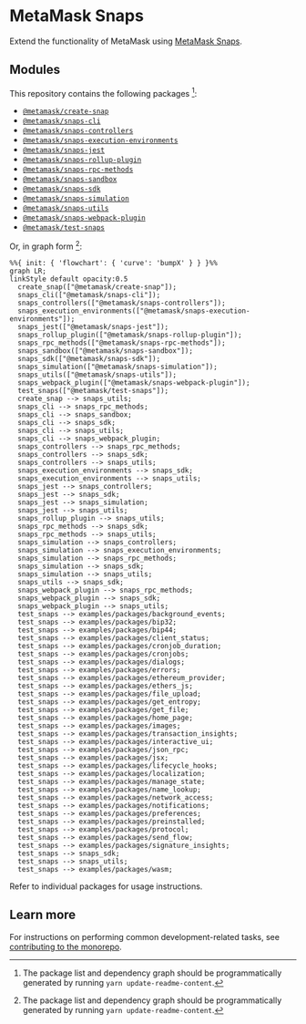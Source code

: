 # MetaMask Snaps

Extend the functionality of MetaMask using
[MetaMask Snaps](https://metamask.io/snaps/).

## Modules

This repository contains the following packages [^fn1]:

<!-- start package list -->

- [`@metamask/create-snap`](packages/create-snap)
- [`@metamask/snaps-cli`](packages/snaps-cli)
- [`@metamask/snaps-controllers`](packages/snaps-controllers)
- [`@metamask/snaps-execution-environments`](packages/snaps-execution-environments)
- [`@metamask/snaps-jest`](packages/snaps-jest)
- [`@metamask/snaps-rollup-plugin`](packages/snaps-rollup-plugin)
- [`@metamask/snaps-rpc-methods`](packages/snaps-rpc-methods)
- [`@metamask/snaps-sandbox`](packages/snaps-sandbox)
- [`@metamask/snaps-sdk`](packages/snaps-sdk)
- [`@metamask/snaps-simulation`](packages/snaps-simulation)
- [`@metamask/snaps-utils`](packages/snaps-utils)
- [`@metamask/snaps-webpack-plugin`](packages/snaps-webpack-plugin)
- [`@metamask/test-snaps`](packages/test-snaps)

<!-- end package list -->

Or, in graph form [^fn1]:

<!-- start dependency graph -->

```mermaid
%%{ init: { 'flowchart': { 'curve': 'bumpX' } } }%%
graph LR;
linkStyle default opacity:0.5
  create_snap(["@metamask/create-snap"]);
  snaps_cli(["@metamask/snaps-cli"]);
  snaps_controllers(["@metamask/snaps-controllers"]);
  snaps_execution_environments(["@metamask/snaps-execution-environments"]);
  snaps_jest(["@metamask/snaps-jest"]);
  snaps_rollup_plugin(["@metamask/snaps-rollup-plugin"]);
  snaps_rpc_methods(["@metamask/snaps-rpc-methods"]);
  snaps_sandbox(["@metamask/snaps-sandbox"]);
  snaps_sdk(["@metamask/snaps-sdk"]);
  snaps_simulation(["@metamask/snaps-simulation"]);
  snaps_utils(["@metamask/snaps-utils"]);
  snaps_webpack_plugin(["@metamask/snaps-webpack-plugin"]);
  test_snaps(["@metamask/test-snaps"]);
  create_snap --> snaps_utils;
  snaps_cli --> snaps_rpc_methods;
  snaps_cli --> snaps_sandbox;
  snaps_cli --> snaps_sdk;
  snaps_cli --> snaps_utils;
  snaps_cli --> snaps_webpack_plugin;
  snaps_controllers --> snaps_rpc_methods;
  snaps_controllers --> snaps_sdk;
  snaps_controllers --> snaps_utils;
  snaps_execution_environments --> snaps_sdk;
  snaps_execution_environments --> snaps_utils;
  snaps_jest --> snaps_controllers;
  snaps_jest --> snaps_sdk;
  snaps_jest --> snaps_simulation;
  snaps_jest --> snaps_utils;
  snaps_rollup_plugin --> snaps_utils;
  snaps_rpc_methods --> snaps_sdk;
  snaps_rpc_methods --> snaps_utils;
  snaps_simulation --> snaps_controllers;
  snaps_simulation --> snaps_execution_environments;
  snaps_simulation --> snaps_rpc_methods;
  snaps_simulation --> snaps_sdk;
  snaps_simulation --> snaps_utils;
  snaps_utils --> snaps_sdk;
  snaps_webpack_plugin --> snaps_rpc_methods;
  snaps_webpack_plugin --> snaps_sdk;
  snaps_webpack_plugin --> snaps_utils;
  test_snaps --> examples/packages/background_events;
  test_snaps --> examples/packages/bip32;
  test_snaps --> examples/packages/bip44;
  test_snaps --> examples/packages/client_status;
  test_snaps --> examples/packages/cronjob_duration;
  test_snaps --> examples/packages/cronjobs;
  test_snaps --> examples/packages/dialogs;
  test_snaps --> examples/packages/errors;
  test_snaps --> examples/packages/ethereum_provider;
  test_snaps --> examples/packages/ethers_js;
  test_snaps --> examples/packages/file_upload;
  test_snaps --> examples/packages/get_entropy;
  test_snaps --> examples/packages/get_file;
  test_snaps --> examples/packages/home_page;
  test_snaps --> examples/packages/images;
  test_snaps --> examples/packages/transaction_insights;
  test_snaps --> examples/packages/interactive_ui;
  test_snaps --> examples/packages/json_rpc;
  test_snaps --> examples/packages/jsx;
  test_snaps --> examples/packages/lifecycle_hooks;
  test_snaps --> examples/packages/localization;
  test_snaps --> examples/packages/manage_state;
  test_snaps --> examples/packages/name_lookup;
  test_snaps --> examples/packages/network_access;
  test_snaps --> examples/packages/notifications;
  test_snaps --> examples/packages/preferences;
  test_snaps --> examples/packages/preinstalled;
  test_snaps --> examples/packages/protocol;
  test_snaps --> examples/packages/send_flow;
  test_snaps --> examples/packages/signature_insights;
  test_snaps --> snaps_sdk;
  test_snaps --> snaps_utils;
  test_snaps --> examples/packages/wasm;
```

<!-- end dependency graph -->

Refer to individual packages for usage instructions.

## Learn more

For instructions on performing common development-related tasks, see
[contributing to the monorepo](./docs/contributing.md).

[^fn1]:
    The package list and dependency graph should be programmatically
    generated by running `yarn update-readme-content`.
